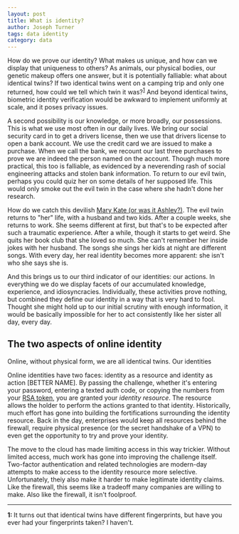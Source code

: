 ```yaml
---
layout: post
title: What is identity?
author: Joseph Turner
tags: data identity
category: data
---
```


How do we prove our identity? What makes us unique, and how can we
display that uniqueness to others? As animals, our physical bodies, our
genetic makeup offers one answer, but it is potentially
falliable: what about identical twins?  If two identical twins went on a
camping trip and only one returned, how could we tell which twin it
was?<sup><a href="#1">1</a></sup>
And beyond identical twins,
biometric identity verification would be awkward to implement uniformly
at scale, and it poses privacy issues.

A second possibility is our knowledge, or more broadly, our possessions.
This is what we use most often in our daily lives. We bring our social
security card in to get a drivers license, then we use that drivers
license to open a bank account. We use the credit card we are issued to
make a purchase. When we call the bank, we
recount our last three purchases to prove we are indeed the person named
on the account. Though much more practical, this too is falliable, as evidenced by a neverending rash
of social engineering attacks and stolen bank information. To return to
our evil twin, perhaps you could quiz her on some details of her
supposed life.
This would only smoke out the evil twin in the case where she hadn't
done her research.

How do we catch this devilish [Mary Kate (or was it Ashley?)](https://www.youtube.com/watch?v=CJEoASUMZbI).
The evil twin returns to "her" life,
with a husband and two kids. After a couple weeks, she returns to work.
She seems different at first, but that's to be expected after such a
traumatic experience. After a while, though it starts to get weird. She
quits her book club that she loved so much. She can't remember her
inside jokes with her husband. The songs she sings her kids at night are
different songs. With every day, her real identity becomes more apparent: she
isn't who she says she is.

And this brings us to our third indicator of our identities: our
actions. In everything we do we display facets of our accumulated
knowledge, experience, and idiosyncracies. Individually, these
activities prove nothing, but combined they define our identity in a way
that is very hard to fool. Thought she might hold up to our initial
scrutiny with enough information, it would be basically impossible for
her to act consistently like her sister all day, every day.

## The two aspects of online identity

Online, without physical form, we are all identical twins. Our
identities


Online identities have two faces: identity as a resource and identity as
action [BETTER NAME]. By passing the challenge, whether it's entering your password,
entering a texted auth code, or copying the numbers from your [RSA
token](http://www.emc.com/security/rsa-securid.htm),
you are granted your *identity resource*. The resource allows the
holder to perform the actions granted to that identity. Historically,
much effort has gone into building the fortifications surrounding the
identity resource. Back in the day, enterprises would keep all resources
behind the firewall, require physical presence (or the secret handshake
of a VPN) to even get the opportunity to try and prove your identity.

The move to the cloud has made limiting access in this way trickier.
Without limited access, much work has gone into improving the challenge
itself. Two-factor authentication and related technologies are modern-day
attempts to make access to the identity resource more selective.
Unfortunately, theiy also make it harder to make legitimate identity
claims. Like the firewall, this seems like a tradeoff many companies are
willing to make. Also like the firewall, it isn't foolproof.


<hr />
<a name="1"></a><strong>1: </strong>It turns out that identical twins have different fingerprints, but have
you ever had your fingerprints taken? I haven't.
